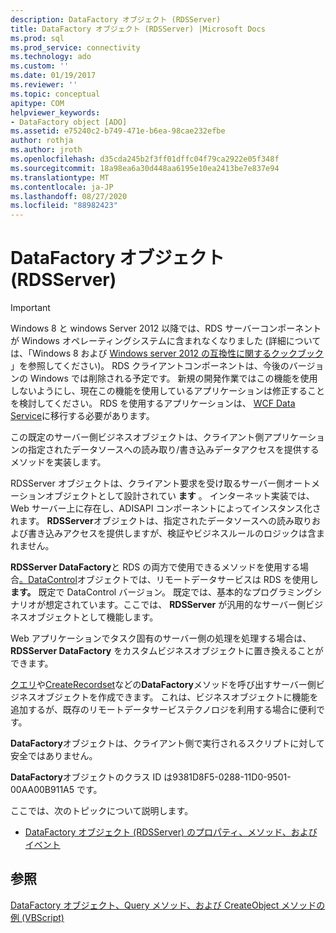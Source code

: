 ```yaml
---
description: DataFactory オブジェクト (RDSServer)
title: DataFactory オブジェクト (RDSServer) |Microsoft Docs
ms.prod: sql
ms.prod_service: connectivity
ms.technology: ado
ms.custom: ''
ms.date: 01/19/2017
ms.reviewer: ''
ms.topic: conceptual
apitype: COM
helpviewer_keywords:
- DataFactory object [ADO]
ms.assetid: e75240c2-b749-471e-b6ea-98cae232efbe
author: rothja
ms.author: jroth
ms.openlocfilehash: d35cda245b2f3ff01dffc04f79ca2922e05f348f
ms.sourcegitcommit: 18a98ea6a30d448aa6195e10ea2413be7e837e94
ms.translationtype: MT
ms.contentlocale: ja-JP
ms.lasthandoff: 08/27/2020
ms.locfileid: "88982423"
---
```

# <a name="datafactory-object-rdsserver"></a>DataFactory オブジェクト (RDSServer)
> [!IMPORTANT]
>  Windows 8 と windows Server 2012 以降では、RDS サーバーコンポーネントが Windows オペレーティングシステムに含まれなくなりました (詳細については、「Windows 8 および [Windows server 2012 の互換性に関するクックブック](https://www.microsoft.com/download/details.aspx?id=27416) 」を参照してください)。 RDS クライアントコンポーネントは、今後のバージョンの Windows では削除される予定です。 新規の開発作業ではこの機能を使用しないようにし、現在この機能を使用しているアプリケーションは修正することを検討してください。 RDS を使用するアプリケーションは、 [WCF Data Service](https://go.microsoft.com/fwlink/?LinkId=199565)に移行する必要があります。  
  
 この既定のサーバー側ビジネスオブジェクトは、クライアント側アプリケーションの指定されたデータソースへの読み取り/書き込みデータアクセスを提供するメソッドを実装します。  
  
 RDSServer オブジェクトは、クライアント要求を受け取るサーバー側オートメーションオブジェクトとして設計されてい **ます** 。 インターネット実装では、Web サーバー上に存在し、ADISAPI コンポーネントによってインスタンス化されます。 **RDSServer**オブジェクトは、指定されたデータソースへの読み取りおよび書き込みアクセスを提供しますが、検証やビジネスルールのロジックは含まれません。  
  
 **RDSServer DataFactory**と RDS の両方で使用できるメソッドを使用する場合[。DataControl](./datacontrol-object-rds.md)オブジェクトでは、リモートデータサービスは RDS を使用し**ます。** 既定で DataControl バージョン。 既定では、基本的なプログラミングシナリオが想定されています。ここでは、 **RDSServer** が汎用的なサーバー側ビジネスオブジェクトとして機能します。  
  
 Web アプリケーションでタスク固有のサーバー側の処理を処理する場合は、 **RDSServer DataFactory** をカスタムビジネスオブジェクトに置き換えることができます。  
  
 [クエリ](./query-method-rds.md)や[CreateRecordset](./createrecordset-method-rds.md)などの**DataFactory**メソッドを呼び出すサーバー側ビジネスオブジェクトを作成できます。 これは、ビジネスオブジェクトに機能を追加するが、既存のリモートデータサービステクノロジを利用する場合に便利です。  
  
 **DataFactory**オブジェクトは、クライアント側で実行されるスクリプトに対して安全ではありません。  
  
 **DataFactory**オブジェクトのクラス ID は9381D8F5-0288-11D0-9501-00AA00B911A5 です。  
  
 ここでは、次のトピックについて説明します。  
  
-   [DataFactory オブジェクト (RDSServer) のプロパティ、メソッド、およびイベント](./datafactory-object-rdsserver-properties-methods-and-events.md)  
  
## <a name="see-also"></a>参照  
 [DataFactory オブジェクト、Query メソッド、および CreateObject メソッドの例 (VBScript)](./datafactory-object-query-method-and-createobject-method-example-vbscript.md)